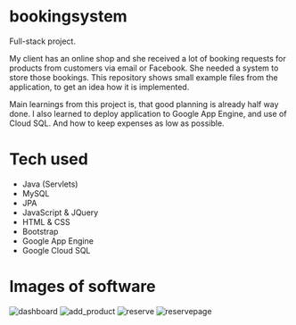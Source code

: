 # bookingsystem
Full-stack project.

My client has an online shop and she received a lot of booking requests for products from customers via email or Facebook. She needed a system to store those bookings.
This repository shows small example files from the application, to get an idea how it is implemented.

Main learnings from this project is, that good planning is already half way done. I also learned to deploy application to Google App Engine, and use of Cloud SQL. And how to keep expenses as low as possible.

# Tech used
- Java (Servlets)
- MySQL
- JPA
- JavaScript & JQuery
- HTML & CSS
- Bootstrap
- Google App Engine
- Google Cloud SQL



# Images of software
![dashboard](https://user-images.githubusercontent.com/73467682/148521109-70eb4e15-d8b4-462c-a0b2-6b4e572e539f.PNG)
![add_product](https://user-images.githubusercontent.com/73467682/148521104-d7568689-0104-499b-96a5-ed9eb7410d88.PNG)
![reserve](https://user-images.githubusercontent.com/73467682/148521110-ff1a626b-13cd-4103-ab71-df368832f400.PNG)
![reservepage](https://user-images.githubusercontent.com/73467682/148521111-ddb0ddd1-25e0-4d5d-ac8c-1ba1233d97f7.PNG)
